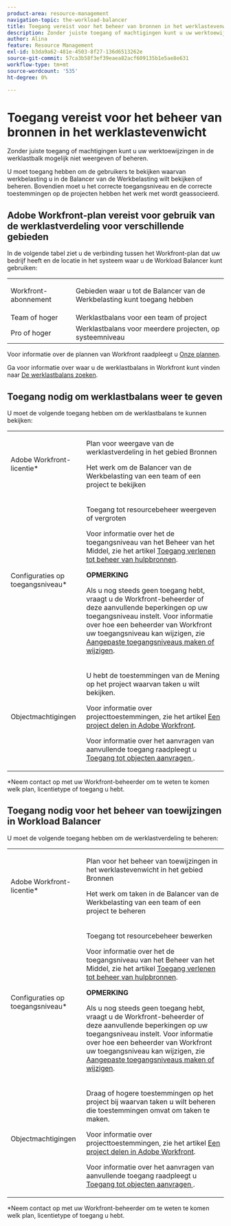 ```yaml
---
product-area: resource-management
navigation-topic: the-workload-balancer
title: Toegang vereist voor het beheer van bronnen in het werklastevenwicht
description: Zonder juiste toegang of machtigingen kunt u uw werktoewijzingen in de werklastbalk mogelijk niet weergeven of beheren.
author: Alina
feature: Resource Management
exl-id: b3da9a62-481e-4503-8f27-136d6513262e
source-git-commit: 57ca3b58f3ef39eaea82acf609135b1e5ae8e631
workflow-type: tm+mt
source-wordcount: '535'
ht-degree: 0%

---
```


# Toegang vereist voor het beheer van bronnen in het werklastevenwicht

Zonder juiste toegang of machtigingen kunt u uw werktoewijzingen in de werklastbalk mogelijk niet weergeven of beheren.

U moet toegang hebben om de gebruikers te bekijken waarvan werkbelasting u in de Balancer van de Werkbelasting wilt bekijken of beheren. Bovendien moet u het correcte toegangsniveau en de correcte toestemmingen op de projecten hebben het werk met wordt geassocieerd.

## Adobe Workfront-plan vereist voor gebruik van de werklastverdeling voor verschillende gebieden

In de volgende tabel ziet u de verbinding tussen het Workfront-plan dat uw bedrijf heeft en de locatie in het systeem waar u de Workload Balancer kunt gebruiken:

<table style="table-layout:auto"> 
 <col> 
 <col> 
 <tbody> 
  <tr> 
   <td role="rowheader"><p>Workfront-abonnement</p></td> 
   <td> <p>Gebieden waar u tot de Balancer van de Werkbelasting kunt toegang hebben</p> </td> 
  </tr> 
  <tr> 
   <td role="rowheader">Team of hoger </td> 
   <td>Werklastbalans voor een team of project</td> 
  </tr> 
  <tr> 
   <td role="rowheader">Pro of hoger</td> 
   <td>Werklastbalans voor meerdere projecten, op systeemniveau</td> 
  </tr> 
 </tbody> 
</table>

Voor informatie over de plannen van Workfront raadpleegt u [Onze plannen](https://www.workfront.com/plans).

Ga voor informatie over waar u de werklastbalans in Workfront kunt vinden naar [De werklastbalans zoeken](../../resource-mgmt/workload-balancer/locate-workload-balancer.md).

## Toegang nodig om werklastbalans weer te geven

U moet de volgende toegang hebben om de werklastbalans te kunnen bekijken:

<table style="table-layout:auto"> 
 <col> 
 <col> 
 <tbody> 
  <tr> 
   <td role="rowheader">Adobe Workfront-licentie*</td> 
   <td> <p>Plan voor weergave van de werklastverdeling in het gebied Bronnen</p>
   <p>Het werk om de Balancer van de Werkbelasting van een team of een project te bekijken</p> </td> 
  </tr> 
  <tr> 
   <td role="rowheader">Configuraties op toegangsniveau*</td> 
   <td> <p>Toegang tot resourcebeheer weergeven of vergroten</p> <p>Voor informatie over het de toegangsniveau van het Beheer van het Middel, zie het artikel <a href="../../administration-and-setup/add-users/configure-and-grant-access/grant-access-resource-management.md" class="MCXref xref">Toegang verlenen tot beheer van hulpbronnen</a>.</p> <p><b>OPMERKING</b>

Als u nog steeds geen toegang hebt, vraagt u de Workfront-beheerder of deze aanvullende beperkingen op uw toegangsniveau instelt. Voor informatie over hoe een beheerder van Workfront uw toegangsniveau kan wijzigen, zie <a href="../../administration-and-setup/add-users/configure-and-grant-access/create-modify-access-levels.md" class="MCXref xref">Aangepaste toegangsniveaus maken of wijzigen</a>.</p> </td>
</tr> 
  <tr> 
   <td role="rowheader">Objectmachtigingen</td> 
   <td> <p>U hebt de toestemmingen van de Mening op het project waarvan taken u wilt bekijken. </p> <p>Voor informatie over projecttoestemmingen, zie het artikel <a href="../../workfront-basics/grant-and-request-access-to-objects/share-a-project.md" class="MCXref xref">Een project delen in Adobe Workfront</a>.</p> <p>Voor informatie over het aanvragen van aanvullende toegang raadpleegt u <a href="../../workfront-basics/grant-and-request-access-to-objects/request-access.md" class="MCXref xref">Toegang tot objecten aanvragen </a>.</p> </td> 
  </tr> 
 </tbody> 
</table>

&#42;Neem contact op met uw Workfront-beheerder om te weten te komen welk plan, licentietype of toegang u hebt.

## Toegang nodig voor het beheer van toewijzingen in Workload Balancer

U moet de volgende toegang hebben om de werklastverdeling te beheren:

<table style="table-layout:auto"> 
 <col> 
 <col> 
 <tbody> 
  <tr> 
   <td role="rowheader">Adobe Workfront-licentie*</td> 
   <td> <p>Plan voor het beheer van toewijzingen in het werklastevenwicht in het gebied Bronnen</p>
   <p>Het werk om taken in de Balancer van de Werkbelasting van een team of een project te beheren</p>
   </td> 
  </tr> 
  <tr> 
   <td role="rowheader">Configuraties op toegangsniveau*</td> 
   <td> <p>Toegang tot resourcebeheer bewerken</p> 
     <p>Voor informatie over het de toegangsniveau van het Beheer van het Middel, zie het artikel <a href="../../administration-and-setup/add-users/configure-and-grant-access/grant-access-resource-management.md" class="MCXref xref">Toegang verlenen tot beheer van hulpbronnen</a>.</p>
     <p><b>OPMERKING</b>

Als u nog steeds geen toegang hebt, vraagt u de Workfront-beheerder of deze aanvullende beperkingen op uw toegangsniveau instelt. Voor informatie over hoe een beheerder van Workfront uw toegangsniveau kan wijzigen, zie <a href="../../administration-and-setup/add-users/configure-and-grant-access/create-modify-access-levels.md" class="MCXref xref">Aangepaste toegangsniveaus maken of wijzigen</a>.</p> </td>
</tr> 
  <tr> 
   <td role="rowheader">Objectmachtigingen</td> 
   <td> <p> Draag of hogere toestemmingen op het project bij waarvan taken u wilt beheren die toestemmingen omvat om taken te maken. </p> <p>Voor informatie over projecttoestemmingen, zie het artikel <a href="../../workfront-basics/grant-and-request-access-to-objects/share-a-project.md" class="MCXref xref">Een project delen in Adobe Workfront</a>.</p> <p>Voor informatie over het aanvragen van aanvullende toegang raadpleegt u <a href="../../workfront-basics/grant-and-request-access-to-objects/request-access.md" class="MCXref xref">Toegang tot objecten aanvragen </a>.</p> </td> 
  </tr> 
 </tbody> 
</table>

&#42;Neem contact op met uw Workfront-beheerder om te weten te komen welk plan, licentietype of toegang u hebt.

<!--these notes were inside the table: for the Edit access to Res Management
<p data-mc-conditions="QuicksilverOrClassic.Draft mode">View or higher access to Financial Data, if you want to view information by cost (NOTE: this is not possible yet!)</p>    
     <p data-mc-conditions="QuicksilverOrClassic.Draft mode">For information about the Financial Data access level, see the article<a href="../../administration-and-setup/add-users/configure-and-grant-access/grant-access-financial.md" class="MCXref xref">Grant access to financial data</a>. (NOTE: this is not possible yet!)</p>
    -->
